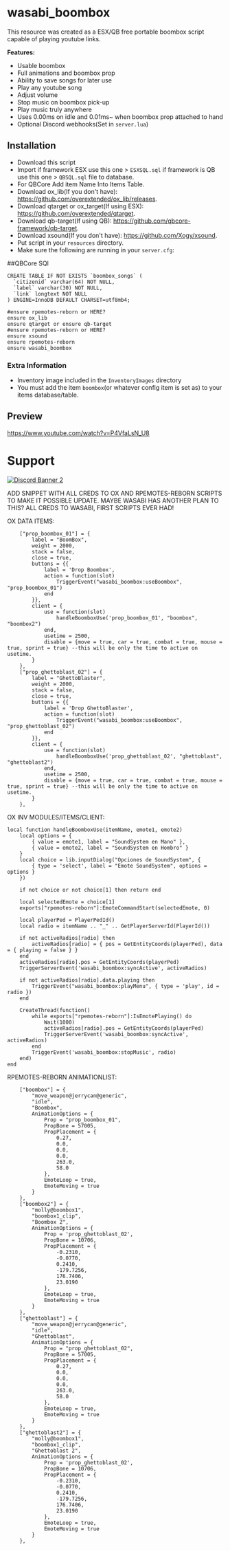 # wasabi_boombox

This resource was created as a ESX/QB free portable boombox script capable of playing youtube links.

<b>Features:</b>
- Usable boombox
- Full animations and boombox prop
- Ability to save songs for later use
- Play any youtube song
- Adjust volume
- Stop music on boombox pick-up
- Play music truly anywhere
- Uses 0.00ms on idle and 0.01ms~ when boombox prop attached to hand
- Optional Discord webhooks(Set in `server.lua`)


## Installation

- Download this script
- Import if framework ESX use this one > `ESXSQL.sql` if framework is QB use this one > `QBSQL.sql` file to database.
- For QBCore Add item Name Into Items Table.
- Download ox_lib(If you don't have): https://github.com/overextended/ox_lib/releases.
- Download qtarget or ox_target(If using ESX): https://github.com/overextended/qtarget.
- Download qb-target(If using QB): https://github.com/qbcore-framework/qb-target.
- Download xsound(If you don't have): https://github.com/Xogy/xsound.
- Put script in your `resources` directory.
- Make sure the following are running in your `server.cfg`:

##QBCore SQl
```
CREATE TABLE IF NOT EXISTS `boombox_songs` (
  `citizenid` varchar(64) NOT NULL,
  `label` varchar(30) NOT NULL,
  `link` longtext NOT NULL
) ENGINE=InnoDB DEFAULT CHARSET=utf8mb4;
```

```
#ensure rpemotes-reborn or HERE?
ensure ox_lib
ensure qtarget or ensure qb-target
#ensure rpemotes-reborn or HERE?
ensure xsound
ensure rpemotes-reborn
ensure wasabi_boombox
```

### Extra Information
- Inventory image included in the `InventoryImages` directory
- You must add the item `boombox`(or whatever config item is set as) to your items database/table.

## Preview
https://www.youtube.com/watch?v=P4VfaLsN_U8

# Support
<a href='https://discord.gg/79zjvy4JMs'>![Discord Banner 2](https://discordapp.com/api/guilds/1025493337031049358/widget.png?style=banner2)</a>


ADD SNIPPET WITH ALL CREDS TO OX AND RPEMOTES-REBORN SCRIPTS TO MAKE IT POSSIBLE UPDATE. MAYBE WASABI HAS ANOTHER PLAN TO THIS?
ALL CREDS TO WASABI, FIRST SCRIPTS EVER HAD!


OX DATA ITEMS:

```
	["prop_boombox_01"] = {
		label = "BoomBox",
		weight = 2000,
		stack = false,
		close = true,
		buttons = {{ 
			label = 'Drop Boombox', 
			action = function(slot) 
				TriggerEvent("wasabi_boombox:useBoombox", "prop_boombox_01") 
			end 
		}},
		client = {
			use = function(slot) 
				handleBoomboxUse('prop_boombox_01', "boombox", "boombox2") 
			end,
			usetime = 2500,
			disable = {move = true, car = true, combat = true, mouse = true, sprint = true} --this will be only the time to active on usetime.
		} 
	},
	["prop_ghettoblast_02"] = {
		label = "GhettoBlaster",
		weight = 2000,
		stack = false,
		close = true,
		buttons = {{ 
			label = 'Drop GhettoBlaster', 
			action = function(slot) 
				TriggerEvent("wasabi_boombox:useBoombox", "prop_ghettoblast_02") 
			end 
		}},
		client = {
			use = function(slot) 
				handleBoomboxUse('prop_ghettoblast_02', "ghettoblast", "ghettoblast2") 
			end,
			usetime = 2500,
			disable = {move = true, car = true, combat = true, mouse = true, sprint = true} --this will be only the time to active on usetime.
		} 
	},

```
OX INV MODULES/ITEMS/CLIENT:
```
local function handleBoomboxUse(itemName, emote1, emote2)
    local options = {
        { value = emote1, label = "SoundSystem en Mano" },
        { value = emote2, label = "SoundSystem en Hombro" }
    }
    local choice = lib.inputDialog("Opciones de SoundSystem", {
        { type = 'select', label = "Emote SoundSystem", options = options } 
    })

    if not choice or not choice[1] then return end

    local selectedEmote = choice[1]
    exports["rpemotes-reborn"]:EmoteCommandStart(selectedEmote, 0)

    local playerPed = PlayerPedId()
    local radio = itemName .. "_" .. GetPlayerServerId(PlayerId())

    if not activeRadios[radio] then
        activeRadios[radio] = { pos = GetEntityCoords(playerPed), data = { playing = false } }
    end
    activeRadios[radio].pos = GetEntityCoords(playerPed)
    TriggerServerEvent('wasabi_boombox:syncActive', activeRadios)

    if not activeRadios[radio].data.playing then
        TriggerEvent("wasabi_boombox:playMenu", { type = 'play', id = radio })
    end

    CreateThread(function()
        while exports["rpemotes-reborn"]:IsEmotePlaying() do
            Wait(1000)
            activeRadios[radio].pos = GetEntityCoords(playerPed)
            TriggerServerEvent('wasabi_boombox:syncActive', activeRadios)
        end
        TriggerEvent('wasabi_boombox:stopMusic', radio)
    end)
end
```


RPEMOTES-REBORN ANIMATIONLIST:
```
    ["boombox"] = {
        "move_weapon@jerrycan@generic",
        "idle",
        "Boombox",
        AnimationOptions = {
            Prop = "prop_boombox_01",
            PropBone = 57005,
            PropPlacement = {
                0.27,
                0.0,
                0.0,
                0.0,
                263.0,
                58.0
            },
            EmoteLoop = true,
            EmoteMoving = true
        }
    },
    ["boombox2"] = {
        "molly@boombox1",
        "boombox1_clip",
        "Boombox 2",
        AnimationOptions = {
            Prop = 'prop_ghettoblast_02',
            PropBone = 10706,
            PropPlacement = {
                -0.2310,
                -0.0770,
                0.2410,
                -179.7256,
                176.7406,
                23.0190
            },
            EmoteLoop = true,
            EmoteMoving = true
        }
    },
    ["ghettoblast"] = {
        "move_weapon@jerrycan@generic",
        "idle",
        "Ghettoblast",
        AnimationOptions = {
            Prop = "prop_ghettoblast_02",
            PropBone = 57005,
            PropPlacement = {
                0.27,
                0.0,
                0.0,
                0.0,
                263.0,
                58.0
            },
            EmoteLoop = true,
            EmoteMoving = true
        }
    },
    ["ghettoblast2"] = {
        "molly@boombox1",
        "boombox1_clip",
        "Ghettoblast 2",
        AnimationOptions = {
            Prop = 'prop_ghettoblast_02',
            PropBone = 10706,
            PropPlacement = {
                -0.2310,
                -0.0770,
                0.2410,
                -179.7256,
                176.7406,
                23.0190
            },
            EmoteLoop = true,
            EmoteMoving = true
        }
    },
```

